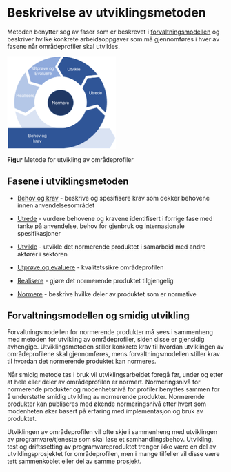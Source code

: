 # Beskrivelse av utviklingsmetoden

Metoden benytter seg av faser som er beskrevet i [forvaltningsmodellen](https://ehelse.no/publikasjoner/forvaltningsmodell-for-normerende-produkter-fra-direktoratet-for-e-helse) og beskriver hvilke konkrete arbeidsoppgaver som må gjennomføres i hver av fasene når områdeprofiler skal utvikles.
  
<img src="../../images/no-domain-metode.png" alt="Metode for utvikling av områdeprofiler" width="50%" />

**Figur** Metode for utvikling av områdeprofiler

## Fasene i utviklingsmetoden

- [Behov og krav](behov-og-krav.md) - beskrive og spesifisere krav som dekker behovene innen anvendelsesområdet

- [Utrede](utrede.md) - vurdere behovene og kravene identifisert i forrige fase med tanke på anvendelse, behov for gjenbruk og internasjonale spesifikasjoner

- [Utvikle](utvikle.md) - utvikle det normerende produktet i samarbeid med andre aktører i sektoren

- [Utprøve og evaluere](utprøve-og-evaluere.md) - kvalitetssikre områdeprofilen

- [Realisere](realisere.md) - gjøre det normerende produktet tilgjengelig

- [Normere](normere.md) - beskrive hvilke deler av produktet som er normative

## Forvaltningsmodellen og smidig utvikling

Forvaltningsmodellen for normerende produkter må sees i sammenheng med metoden for utvikling av områdeprofiler, siden disse er gjensidig avhengige. Utviklingsmetoden stiller konkrete krav til hvordan utviklingen av områdeprofilene skal gjennomføres, mens forvaltningsmodellen stiller krav til hvordan det normerende produktet kan normeres.

Når smidig metode tas i bruk vil utviklingsarbeidet foregå før, under og etter at hele eller deler av områdeprofilen er normert. Normeringsnivå for normerende produkter og modenhetsnivå for profiler benyttes sammen for å understøtte smidig utvikling av normerende produkter. Normerende produkter kan publiseres med økende normeringsnivå etter hvert som modenheten øker basert på erfaring med implementasjon og bruk av produktet.

Utviklingen av områdeprofilen vil ofte skje i sammenheng med utviklingen av programvare/tjeneste som skal løse et samhandlingsbehov. Utvikling, test og driftssetting av programvareproduktet trenger ikke være en del av utviklingsprosjektet for områdeprofilen, men i mange tilfeller vil disse være tett sammenkoblet eller del av samme prosjekt.
